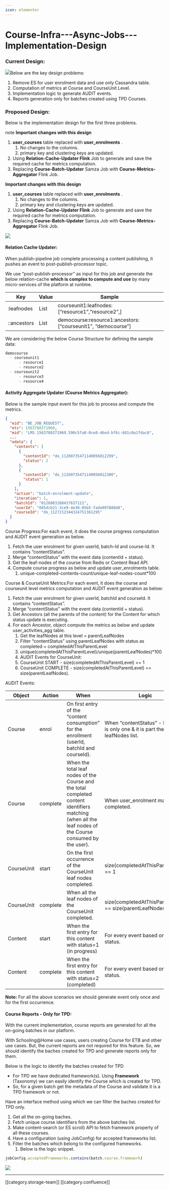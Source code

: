 ```yaml
---
icon: elementor
---
```


# Course-Infra---Async-Jobs---Implementation-Design

### Current Design:

![](../../../../../.gitbook/assets/course-batch-current-design.png)Below are the key design problems:

1. Remove ES for user enrolment data and use only Cassandra table.
2. Computation of metrics at Course and CourseUnit Level.
3. Implementation logic to generate AUDIT events.
4. Reports generation only for batches created using TPD Courses.

### Proposed Design:

Below is the implementation design for the first three problems.

note **Important changes with this design**

1. **user\_courses** table replaced with **user\_enrolments** .
   1. No changes to the columns.
   2. primary key and clustering keys are updated.
2. Using **Relation-Cache-Updater Flink** Job to generate and save the required cache for metrics computation.
3. Replacing **Course-Batch-Updater** Samza Job with **Course-Metrics-Aggregator** Flink Job.

**Important changes with this design**

1. **user\_courses** table replaced with **user\_enrolments** .
   1. No changes to the columns.
   2. primary key and clustering keys are updated.
2. Using **Relation-Cache-Updater Flink** Job to generate and save the required cache for metrics computation.
3. Replacing **Course-Batch-Updater** Samza Job with **Course-Metrics-Aggregator** Flink Job.

![](<../../../../../.gitbook/assets/2.Course Infra - Proposed Design.png>)

#### Relation Cache Updater:

When publish-pipeline job complete processing a content publishing, it pushes an event to post-publish-processor topic.

We use “post-publish-processor” as input for this job and generate the below relation-cache **which is complex to compute and use** by many micro-services of the platform at runtime.

| **Key**     | **Value** | **Sample**                                                     |
| ----------- | --------- | -------------------------------------------------------------- |
| :leafnodes  | List      | courseunit1:leafnodes: \[“resource1”,”resource2”,]             |
| ::ancestors | List      | democourse:resource1:ancestors: \[“courseunit1”, “democourse”] |

We are considering the below Course Structure for defining the sample data:

```go
democourse
  - courseunit1
      - resource1
      - resource2
  - courseunit2
      - resource3
      - resource4
```

#### Activity Aggregate Updater (Course Metrics Aggregator):

Below is the sample input event for this job to process and compute the metrics.

```json
{
  "eid": "BE_JOB_REQUEST",
  "ets": 1563788371969,
  "mid": "LMS.1563788371969.590c5fa0-0ce8-46ed-bf6c-681c0a1fdac8",
  ...
  "edata": {
    "contents": [
      {
        "contentId": "do_11260735471149056012299",
        "status": 2
      },
      {
        "contentId": "do_11260735471149056012300",
        "status": 1
      }
    ],
    "action": "batch-enrolment-update",
    "iteration": 1,
    "batchId": "0126083288437637121",
    "userId": "8454cb21-3ce9-4e30-85b5-fade097880d8",
    "courseId": "do_1127212344324751361295"
  }
}
```

Course Progress:For each event, it does the course progress computation and AUDIT event generation as below.

1. Fetch the user enrolment for given userId, batch-Id and course-Id. It contains “contentStatus”.
2. Merge “contentStatus” with the event data (contentId + status).
3. Get the leaf-nodes of the course from Redis or Content Read API.
4. Compute course progress as below and update user\_enrolments table.
   1. unique-completed-contents-count/unique-leaf-nodes-count\*100

Course & CourseUnit Metrics:For each event, it does the course and courseunit level metrics computation and AUDIT event generation as below:

1. Fetch the user enrolment for given userId, batchId and courseId. It contains “contentStatus”.
2. Merge “contentStatus” with the event data (contentId + status).
3. Get Ancestors (all the parents of the content) for the Content for which status update is executing.
4. For each Ancestor, object compute the metrics as below and update user\_activities\_agg table.
   1. Get the leafNodes at this level = parentLeafNodes
   2. Filter “contentStatus” using parentLeafNodes with status as completed = completedAtThisParentLevel
   3. unique(completedAtThisParentLevel)/unique(parentLeafNodes)\*100
   4. AUDIT Events for CourseUnit:
   5. CourseUnit START - size(completedAtThisParentLevel) == 1
   6. CourseUnit COMPLETE - size(completedAtThisParentLevel) == size(parentLeafNodes).

AUDIT Events:

| **Object** | **Action** | **When**                                                                                                                                                   | **Logic**                                                                           |
| ---------- | ---------- | ---------------------------------------------------------------------------------------------------------------------------------------------------------- | ----------------------------------------------------------------------------------- |
| Course     | enrol      | On first entry of the “content consumption” for the enrollment (userId, batchId and courseId).                                                             | When “contentStatus” - Map size is only one & it is part the unique leafNodes list. |
| Course     | complete   | When the total leaf nodes of the Course and the total completed content identifiers matching (when all the leaf nodes of the Course consumed by the user). | When user\_enrolment marked as completed.                                           |
| CourseUnit | start      | On the first occurrence of the CourseUnit leaf nodes completed.                                                                                            | size(completedAtThisParentLevel) == 1                                               |
| CourseUnit | complete   | When all the leaf nodes of the CourseUnit completed.                                                                                                       | size(completedAtThisParentLevel) == size(parentLeafNodes)                           |
| Content    | start      | When the first entry for this content with status=1 (in progress)                                                                                          | For every event based on its status.                                                |
| Content    | complete   | When the first entry for this content with status=2 (completed)                                                                                            | For every event based on its status.                                                |

**Note:** For all the above scenarios we should generate event only once and for the first occurrence.

#### Course Reports - Only for TPD:

With the current implementation, course reports are generated for all the on-going batches in our platform.

With Schooling@Home use cases, users creating Course for ETB and other use cases. But, the current reports are not required for this feature. So, we should identify the baches created for TPD and generate reports only for them.

Below is the logic to identify the batches created for TPD

* For TPD we have dedicated framework(s). Using **Framework** (Taxonomy) we can easily identify the Course which is created for TPD.
* So, for a given batch get the metadata of the Course and validate it is a TPD framework or not.

Have an interface method using which we can filter the baches created for TPD only.

1. Get all the on-going baches.
2. Fetch unique course identifiers from the above batches list.
3. Make content-search (or ES scroll) API to fetch framework property of all these courses.
4. Have a configuration (using JobConfig) for accepted frameworks list.
5. Filter the batches which belong to the configured frameworks.
   1. Below is the logic snippet.

```js
jobConfig.acceptedFrameworks.contains(batch.course.framework)
```

![](<../../../../../.gitbook/assets/3. Reports-For-TPD.png>)

***

\[\[category.storage-team]] \[\[category.confluence]]
